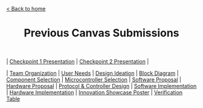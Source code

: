 [< Back to home](./index.md)

<h1 align="center">Previous Canvas Submissions</h1>

&nbsp;

| [Checkpoint 1 Presentation](./checkpoint_1_presentation.md) | [Checkpoint 2 Presentation](./checkpoint_2_presentation.md) |

| [Team Organization](./Team-Organization.md) | [User Needs](./user-needs.md) | [Design Ideation](./design-ideation.md) | [Block Diagram](./block-diagram.md) | [Component Selection](./component-selection.md) | [Microcontroller Selection](./microcontroller-selection.md) | [Software Proposal](./software-proposal.md) | [Hardware Proposal](./hardware-proposal.md) | [Protocol & Controller Design](./protocol_and_controller_design.md) | [Software Implementation](./software_implementation.md) | [Hardware Implementation](./hardware_implementation.md) | [Innovation Showcase Poster](./innovation_showcase_poster.md) | [Verification Table](./verification_table.md)
